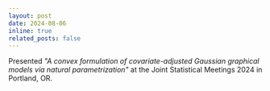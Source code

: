 ```yaml
---
layout: post
date: 2024-08-06
inline: true
related_posts: false
---
```


Presented *"A convex formulation of covariate-adjusted Gaussian graphical models via natural parametrization"* at the Joint Statistical Meetings 2024 in Portland, OR.
